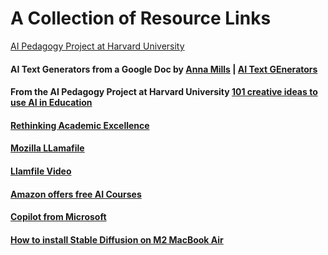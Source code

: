 # A Collection of Resource Links
[AI Pedagogy Project at Harvard University](https://aipedagogy.org/)

#### AI Text Generators from a Google Doc by [Anna Mills](http://www.annarmills.com) | [AI Text GEnerators](https://docs.google.com/document/d/1V1drRG1XlWTBrEwgGqd-cCySUB12JrcoamB5i16-Ezw/edit#heading=h.sot8caygc8jr)

#### From the AI Pedagogy Project at Harvard University [101 creative ideas to use AI in Education](https://creativehecommunity.wordpress.com/2023/06/23/oa-book-101-creative-ideas-to-use-ai-in-education/)

#### [Rethinking Academic Excellence](https://www.flintk12.com/blog/rethinking-academic-excellence-in-the-age-of-ai-(peter-nilsson)) 

#### [Mozilla LLamafile](https://github.com/Mozilla-Ocho/llamafile)

#### [Llamfile Video](https://www.youtube.com/watch?v=QHeetsxyVWE)

#### [Amazon offers free AI Courses](https://www.openculture.com/2024/01/amazon-offers-free-ai-courses-aiming-to-help-2-million-people-build-ai-skills-by-2025.html)

#### [Copilot from Microsoft](https://copilot.microsoft.com/)

#### [How to install Stable Diffusion on M2 MacBook Air](https://github.com/AUTOMATIC1111/stable-diffusion-webui/wiki/Installation-on-Apple-Silicon)
